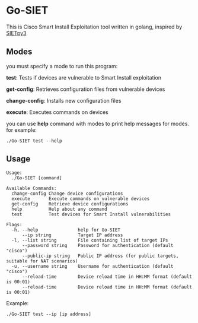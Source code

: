 # Go-SIET

This is Cisco Smart Install Exploitation tool written in golang, inspired by [SIETpy3](https://github.com/Sab0tag3d/SIETpy3)

## Modes
you must specify a mode to run this program:

**test**:  Tests if devices are vulnerable to Smart Install exploitation

**get-config**: Retrieves configuration files from vulnerable devices

**change-config**: Installs new configuration files

**execute**: Executes commands on devices

you can use **help** command with modes to print help messages for modes. for example:
```
./Go-SIET test --help
```

## Usage
```
Usage:
  ./Go-SIET [command]

Available Commands:
  change-config Change device configurations
  execute       Execute commands on vulnerable devices
  get-config    Retrieve device configurations
  help          Help about any command
  test          Test devices for Smart Install vulnerabilities

Flags:
  -h, --help               help for Go-SIET
      --ip string          Target IP address
  -l, --list string        File containing list of target IPs
      --password string    Password for authentication (default "cisco")
      --public-ip string   Public IP address (for public targets, suitable for NAT scenarios)
  -u, --username string    Username for authentication (default "cisco")
      --reload-time        Device reload time in HH:MM format (default is 00:01)
      --reload-time        Device reload time in HH:MM format (default is 00:01)

```

Example:
```
./Go-SIET test --ip [ip address]
```
